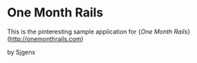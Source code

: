 # One Month Rails

This is the pinteresting sample application for 
{*One Month Rails*}(http://onemonthrails.com)

by Sjgenx